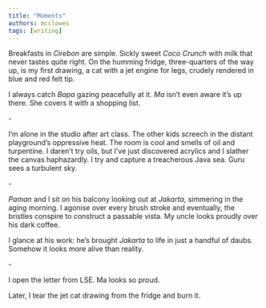 ```yaml
---
title: "Moments"
authors: mcclowes
tags: [writing]
---
```


Breakfasts in _Cirebon_ are simple. Sickly sweet _Coco Crunch_ with milk that never tastes quite right. On the humming fridge, three-quarters of the way up, is my first drawing, a cat with a jet engine for legs, crudely rendered in blue and red felt tip.

I always catch _Bapa_ gazing peacefully at it. _Ma_ isn’t even aware it’s up there. She covers it with a shopping list.

\-

I’m alone in the studio after art class. The other kids screech in the distant playground’s oppressive heat. The room is cool and smells of oil and turpentine. I daren’t try oils, but I’ve just discovered acrylics and I slather the canvas haphazardly. I try and capture a treacherous Java sea. Guru sees a turbulent sky.

\-

_Paman_ and I sit on his balcony looking out at _Jakarta_, simmering in the aging morning. I agonise over every brush stroke and eventually, the bristles conspire to construct a passable vista. My uncle looks proudly over his dark coffee.

I glance at his work: he’s brought _Jakarta_ to life in just a handful of daubs. Somehow it looks more alive than reality.

\-

I open the letter from LSE. Ma looks so proud.

Later, I tear the jet cat drawing from the fridge and burn it.